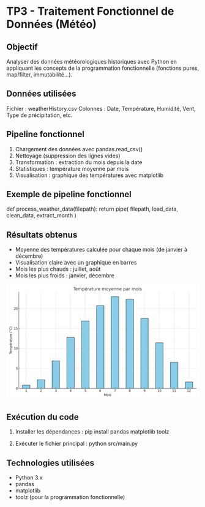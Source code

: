 TP3 - Traitement Fonctionnel de Données (Météo)
===============================================

Objectif
-----------
Analyser des données météorologiques historiques avec Python en appliquant les concepts de la
programmation fonctionnelle (fonctions pures, map/filter, immutabilité...).

Données utilisées
---------------------
Fichier : weatherHistory.csv
Colonnes : Date, Température, Humidité, Vent, Type de précipitation, etc.

Pipeline fonctionnel
------------------------
1. Chargement des données avec pandas.read_csv()
2. Nettoyage (suppression des lignes vides)
3. Transformation : extraction du mois depuis la date
4. Statistiques : température moyenne par mois
5. Visualisation : graphique des températures avec matplotlib

Exemple de pipeline fonctionnel
----------------------------------
def process_weather_data(filepath):
    return pipe(
        filepath,
        load_data,
        clean_data,
        extract_month
    )

Résultats obtenus
---------------------
- Moyenne des températures calculée pour chaque mois (de janvier à décembre)
- Visualisation claire avec un graphique en barres
- Mois les plus chauds : juillet, août
- Mois les plus froids : janvier, décembre

![Température moyenne par mois](graph.png)

Exécution du code
---------------------
1. Installer les dépendances :
   pip install pandas matplotlib toolz

2. Exécuter le fichier principal :
   python src/main.py

Technologies utilisées
--------------------------
- Python 3.x
- pandas
- matplotlib
- toolz (pour la programmation fonctionnelle)



